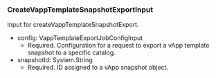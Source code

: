 ### CreateVappTemplateSnapshotExportInput
Input for createVappTemplateSnapshotExport.

- config: VappTemplateExportJobConfigInput
  - Required. Configuration for a request to export a vApp template snapshot to a specific catalog.
- snapshotId: System.String
  - Required. ID assigned to a vApp snapshot object.
